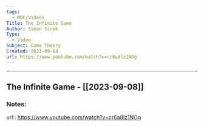 ```yaml
---
tags:
  - MOC/Videos
Title: The Infinite Game
Author: Simon Sinek
Type:
  - Video
Subject: Game Theory
Created: 2023-09-08
url: https://www.youtube.com/watch?v=cr6a8lz1NOg
---
```

--------------------------------------------------------------------------------
## The Infinite Game - [[2023-09-08]]
### Notes: 
url:: https://www.youtube.com/watch?v=cr6a8lz1NOg
